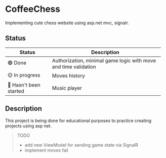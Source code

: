# CoffeeChess

Implementing cute chess website using asp.net mvc, signalr.

## Status

| Status | Description |
|--------|----------|
| 🟢 Done | Authorization, minimal game logic with move and time validation |
| 🟡 In progress | Moves history |
| 🔴 Hasn't been started | Music player |

## Description

This project is being done for educational purposes to practice creating projects using asp net.

> TODO
> - add new ViewModel for sending game state via SignalR
> - implement moves fail
